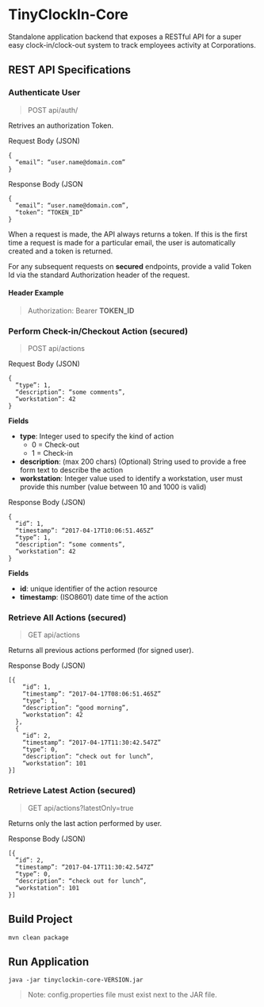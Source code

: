 # TinyClockIn-Core
Standalone application backend that exposes a RESTful API for a super easy clock-in/clock-out system to track employees activity at Corporations.

## REST API Specifications

### Authenticate User
> POST api/auth/

Retrives an authorization Token.

Request Body (JSON)
```
{
  “email”: “user.name@domain.com”
}
```
Response Body (JSON
```
{
  “email”: “user.name@domain.com”,
  “token”: “TOKEN_ID”
}
```

When a request is made, the API always returns a token. If this is the first time a request is made for a particular email, the user is automatically created and a token is returned.

For any subsequent requests on **secured** endpoints, provide a valid Token Id via the standard Authorization header of the request.

#### Header Example
> Authorization: Bearer **TOKEN_ID**

### Perform Check-in/Checkout Action (secured)
> POST api/actions

Request Body (JSON)
```
{
  “type”: 1,
  “description”: “some comments”,
  “workstation”: 42
}
```
**Fields**
- **type**: Integer used to specify the kind of action
  - 0 = Check-out
  - 1 = Check-in
- **description**: (max 200 chars) (Optional) String used to provide a free form text to describe the action
- **workstation**: Integer value used to identify a workstation, user must provide this number (value between 10 and 1000 is valid)


Response Body (JSON)
```
{
  “id”: 1,
  “timestamp”: “2017-04-17T10:06:51.465Z”
  “type”: 1,
  “description”: “some comments”,
  “workstation”: 42
}
```
**Fields**
- **id**: unique identifier of the action resource
- **timestamp**: (ISO8601) date time of the action

### Retrieve All Actions (secured)
> GET api/actions

Returns all previous actions performed (for signed user).

Response Body (JSON)
```
[{
    “id”: 1,
    “timestamp”: “2017-04-17T08:06:51.465Z”
    “type”: 1,
    “description”: “good morning”,
    “workstation”: 42
  },
  {
    “id”: 2,
    “timestamp”: “2017-04-17T11:30:42.547Z”
    “type”: 0,
    “description”: “check out for lunch”,
    “workstation”: 101
}]
```

### Retrieve Latest Action (secured)
> GET api/actions?latestOnly=true

Returns only the last action performed by user.

Response Body (JSON)
```
[{
  “id”: 2,
  “timestamp”: “2017-04-17T11:30:42.547Z”
  “type”: 0,
  “description”: “check out for lunch”,
  “workstation”: 101
}]
```

## Build Project
```
mvn clean package
```

## Run Application
```
java -jar tinyclockin-core-VERSION.jar
```
> Note: config.properties file must exist next to the JAR file.

